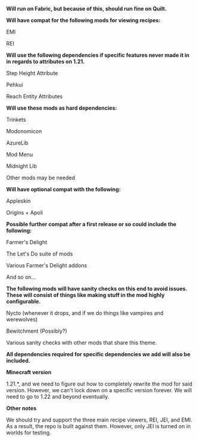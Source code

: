 **Will run on Fabric, but because of this, should run fine on Quilt.**

**Will have compat for the following mods for viewing recipes:**

EMI

REI

**Will use the following dependencies if specific features never made it in in regards to attributes on 1.21.**

Step Height Attribute

Pehkui

Reach Entity Attributes

**Will use these mods as hard dependencies:**

Trinkets

Modonomicon

AzureLib

Mod Menu

Midnight Lib

Other mods may be needed

**Will have optional compat with the following:**

Appleskin

Origins + Apoli

**Possible further compat after a first release or so could include the following:**

Farmer's Delight

The Let's Do suite of mods

Various Farmer's Delight addons

And so on...

**The following mods will have sanity checks on this end to avoid issues. These will consist of things like making stuff
in the mod highly configurable.**

Nycto (whenever it drops, and if we do things like vampires and werewolves)

Bewitchment (Possibly?)

Various sanity checks with other mods that share this theme.

**All dependencies required for specific dependencies we add will also be included.**

**Minecraft version**

1.21.*, and we need to figure out how to completely rewrite the mod for said version. However, we can't lock down on a
specific version forever. We will need to go to 1.22 and beyond eventually.

**Other notes**

We should try and support the three main recipe viewers, REI, JEI, and EMI. As a result, the repo is built against them.
However, only JEI is turned on in worlds for testing.